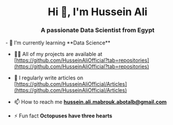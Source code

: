 
<h1 align="center">Hi 👋, I'm Hussein Ali</h1>
<h3 align="center">A passionate Data Scientist from Egypt</h3>
- 🌱 I’m currently learning **Data Science**

- 👨‍💻 All of my projects are available at [https://github.com/HusseinAliOfficial?tab=repositories](https://github.com/HusseinAliOfficial?tab=repositories)

- 📝 I regularly write articles on [https://github.com/HusseinAliOfficial/Articles](https://github.com/HusseinAliOfficial/Articles)

- 📫 How to reach me **hussein.ali.mabrouk.abotalb@gmail.com**

- ⚡ Fun fact **Octopuses have three hearts**
